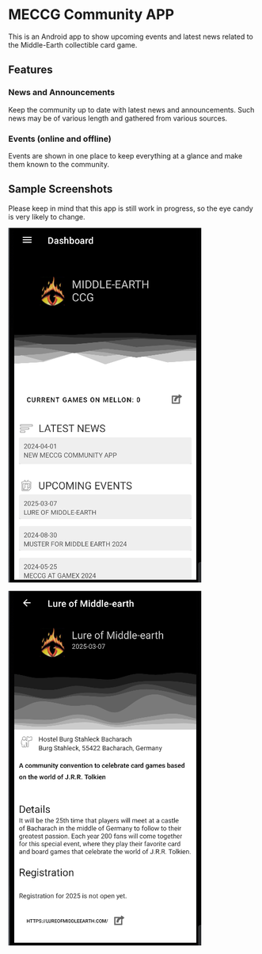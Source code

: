 # MECCG Community APP  

This is an Android app to show upcoming events and latest news related to the Middle-Earth collectible card game.

## Features

### News and Announcements

Keep the community up to date with latest news and announcements. Such news may be of various length and gathered from various sources.

### Events (online and offline)

Events are shown in one place to keep everything at a glance and make them known to the community.

## Sample Screenshots

Please keep in mind that this app is still work in progress, so the eye candy is very likely to change.


![Sample Screenshot](./readmedata/screenshot_1.png)

![Sample Screenshot](./readmedata/screenshot_2.png)
